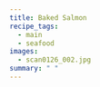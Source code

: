 ```yaml
---
title: Baked Salmon
recipe_tags:
  - main
  - seafood
images:
  - scan0126_002.jpg
summary: " "
---
```

